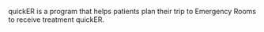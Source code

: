 
quickER is a program that helps patients plan their trip to Emergency Rooms to receive treatment quickER.
